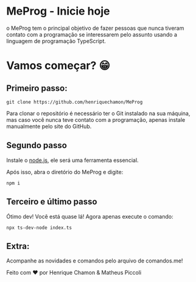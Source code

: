 
# MeProg - Inicie hoje 

o MeProg tem o principal objetivo de fazer pessoas que nunca tiveram contato com a programação se interessarem pelo assunto usando a linguagem de programação TypeScript.

# Vamos começar? 😁
## Primeiro passo:
```
git clone https://github.com/henriquechamon/MeProg
```
Para clonar o repositório é necessário ter o Git instalado na sua máquina, mas caso você nunca teve contato com a programação, apenas instale manualmente pelo site do GitHub.

## Segundo passo
Instale o <a href="https://nodejs.org/en">node.js</a>, ele será uma ferramenta essencial.

Após isso, abra o diretório do MeProg e digite:
````
npm i
````
## Terceiro e último passo
Ótimo dev! Você está quase lá! Agora apenas
execute o comando:
````
npx ts-dev-node index.ts 
````

## Extra:

Acompanhe as novidades e comandos pelo arquivo de comandos.me!

Feito com ❤️ por Henrique Chamon & Matheus Piccoli
